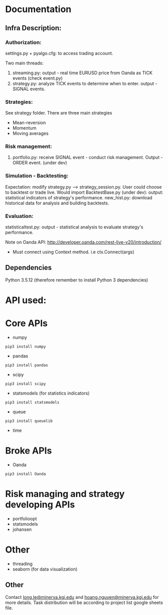# Documentation


## Infra Description: 

### Authorization:
settings.py + pyalgo.cfg: to access trading account. 

Two main threads:
1. streaming.py: output - real time EURUSD price from Oanda as TICK events (check event.py) 
2. strategy.py: analyze TICK events to determine when to enter. output - SIGNAL events.

### Strategies:
See strategy folder. There are three main strategies
- Mean-reversion
- Momentum
- Moving averages

### Risk management:
1. portfolio.py: receive SIGNAL event - conduct risk management. Output - ORDER event. (under dev)

### Simulation - Backtesting:
Expectation: modify strategy.py --> strategy_session.py. User could choose to backtest or trade live. 
Would import BacktestBase.py (under dev): output: statistical indicators of strategy's performance. 
new_hist.py: download historical data for analysis and building backtests. 

### Evaluation:
statisticaltest.py: output - statistical analysis to evaluate strategy's performance. 

Note on Oanda API: http://developer.oanda.com/rest-live-v20/introduction/
- Must connect using Context method. i.e ctx.Connect(args)


## Dependencies
Python 3.5.12 (therefore remember to install Python 3 dependencies)

# API used:
# Core APIs
- numpy
```
pip3 install numpy
```
- pandas
```
pip3 install pandas
```
- scipy
```
pip3 install scipy
```
- statsmodels (for statistics indicators)
```
pip3 install statsmodels
```
- queue
```
pip3 install queuelib
```
- time
# Broke APIs
- Oanda
```
pip3 install Oanda
```
# Risk managing and strategy developing APIs
- portfolioopt
- statsmodels
- johansen

# Other
- threading
- seaborn (for data visualization)

## Other
Contact long.le@minerva.kgi.edu and hoang.nguyen@minerva.kgi.edu for more details. Task distribution will be according to project list google sheets file.